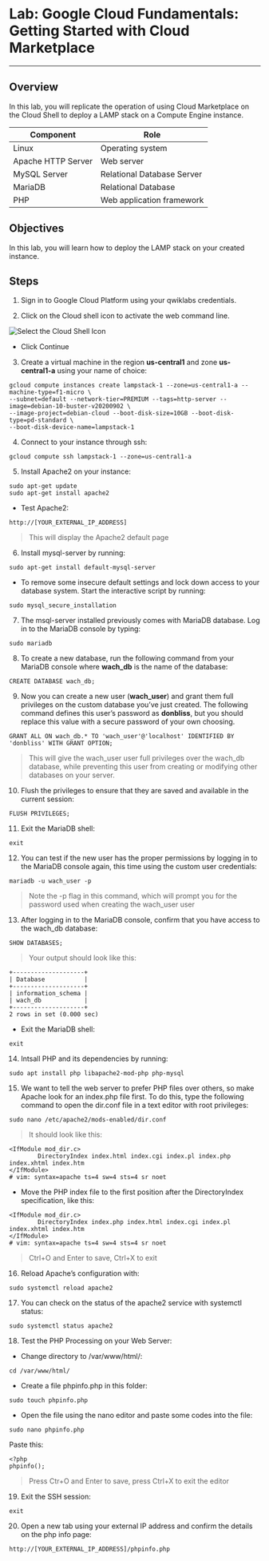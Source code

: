 # Lab: Google Cloud Fundamentals: Getting Started with Cloud Marketplace

---

## Overview
In this lab, you will replicate the operation of using Cloud Marketplace on the Cloud Shell to deploy a LAMP stack on a Compute Engine instance.

| Component | Role |
| ----------- | ----------- |
| Linux | Operating system |
| Apache HTTP Server | Web server |
| MySQL Server | Relational Database Server |
| MariaDB | Relational Database |
| PHP | Web application framework |

## Objectives
In this lab, you will learn how to deploy the LAMP stack on your created instance.

## Steps
1. Sign in to Google Cloud Platform using your qwiklabs credentials.

2. Click on the Cloud shell icon to activate the web command line.

![Select the Cloud Shell Icon](https://media.cloudbooklet.com/wp-content/uploads/2019/03/03055011/53650cb2-activate-cloud-shell.png)

- Click Continue

3. Create a virtual machine in the region **us-central1** and zone **us-central1-a** using your name of choice:

```
gcloud compute instances create lampstack-1 --zone=us-central1-a --machine-type=f1-micro \
--subnet=default --network-tier=PREMIUM --tags=http-server --image=debian-10-buster-v20200902 \
--image-project=debian-cloud --boot-disk-size=10GB --boot-disk-type=pd-standard \
--boot-disk-device-name=lampstack-1
```

4. Connect to your instance through ssh:

```
gcloud compute ssh lampstack-1 --zone=us-central1-a
```

5. Install Apache2 on your instance:

```
sudo apt-get update
sudo apt-get install apache2
```

- Test Apache2:

```
http://[YOUR_EXTERNAL_IP_ADDRESS]
```
> This will display the Apache2 default page

6. Install mysql-server by running:

```
sudo apt-get install default-mysql-server
```

- To remove some insecure default settings and lock down access to your database system. Start the interactive script by running:

```
sudo mysql_secure_installation
```

7. The msql-server installed previously comes with MariaDB database. Log in to the MariaDB console by typing:

```
sudo mariadb
```

8. To create a new database, run the following command from your MariaDB console where **wach_db** is the name of the database:

```
CREATE DATABASE wach_db;
```

9. Now you can create a new user (**wach_user**) and grant them full privileges on the custom database you’ve just created. The following command defines this user’s password as **donbliss**, but you should replace this value with a secure password of your own choosing.

```
GRANT ALL ON wach_db.* TO 'wach_user'@'localhost' IDENTIFIED BY 'donbliss' WITH GRANT OPTION;
```

> This will give the wach_user user full privileges over the wach_db database, while preventing this user from creating or modifying other databases on your server.

10. Flush the privileges to ensure that they are saved and available in the current session:

```
FLUSH PRIVILEGES;
```

11. Exit the MariaDB shell:

```
exit
```

12. You can test if the new user has the proper permissions by logging in to the MariaDB console again, this time using the custom user credentials:

```
mariadb -u wach_user -p
```

> Note the -p flag in this command, which will prompt you for the password used when creating the wach_user user

13. After logging in to the MariaDB console, confirm that you have access to the wach_db database:

```
SHOW DATABASES;
```

> Your output should look like this:

```
+--------------------+
| Database           |
+--------------------+
| information_schema |
| wach_db            |
+--------------------+
2 rows in set (0.000 sec)
```

- Exit the MariaDB shell:

```
exit
```

14. Intsall PHP and its dependencies by running:

```
sudo apt install php libapache2-mod-php php-mysql
```

15. We want to tell the web server to prefer PHP files over others, so make Apache look for an index.php file first. To do this, type the following command to open the dir.conf file in a text editor with root privileges:

```
sudo nano /etc/apache2/mods-enabled/dir.conf
```

> It should look like this:

```
<IfModule mod_dir.c>
        DirectoryIndex index.html index.cgi index.pl index.php index.xhtml index.htm
</IfModule>
# vim: syntax=apache ts=4 sw=4 sts=4 sr noet
```

- Move the PHP index file to the first position after the DirectoryIndex specification, like this:

```
<IfModule mod_dir.c>
        DirectoryIndex index.php index.html index.cgi index.pl index.xhtml index.htm
</IfModule>
# vim: syntax=apache ts=4 sw=4 sts=4 sr noet
```

> Ctrl+O and Enter to save, Ctrl+X to exit

16. Reload Apache’s configuration with:

```
sudo systemctl reload apache2
```

17. You can check on the status of the apache2 service with systemctl status:

```
sudo systemctl status apache2
```

18. Test the PHP Processing on your Web Server:

- Change directory to /var/www/html/:

```
cd /var/www/html/
```

- Create a file phpinfo.php in this folder:

```
sudo touch phpinfo.php
```

- Open the file using the nano editor and paste some codes into the file:

```
sudo nano phpinfo.php
```

Paste this:

```
<?php
phpinfo();
```

> Press Ctr+O and Enter to save, press Ctrl+X to exit the editor

19. Exit the SSH session:

```
exit
```

20. Open a new tab using your external IP address and confirm the details on the php info page:

```
http://[YOUR_EXTERNAL_IP_ADDRESS]/phpinfo.php
```


